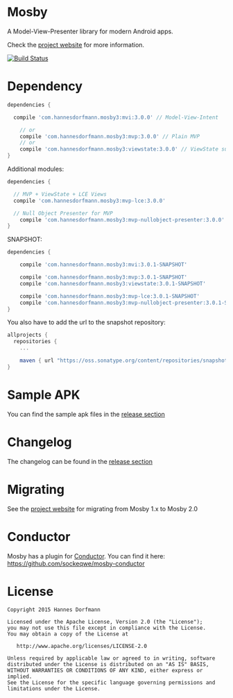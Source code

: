 # Mosby
A Model-View-Presenter library for modern Android apps.

Check the [project website](http://hannesdorfmann.com/mosby/) for more information.

[![Build Status](https://travis-ci.org/sockeqwe/mosby.svg?branch=master)](https://travis-ci.org/sockeqwe/mosby)

# Dependency

```groovy
dependencies {

  compile 'com.hannesdorfmann.mosby3:mvi:3.0.0' // Model-View-Intent

	// or
	compile 'com.hannesdorfmann.mosby3:mvp:3.0.0' // Plain MVP
	// or
	compile 'com.hannesdorfmann.mosby3:viewstate:3.0.0' // ViewState support
}
```
Additional modules:

```groovy
dependencies {

  // MVP + ViewState + LCE Views
  compile 'com.hannesdorfmann.mosby3:mvp-lce:3.0.0'

  // Null Object Presenter for MVP
	compile 'com.hannesdorfmann.mosby3:mvp-nullobject-presenter:3.0.0'
}
```

SNAPSHOT:
```groovy
dependencies {

	compile 'com.hannesdorfmann.mosby3:mvi:3.0.1-SNAPSHOT'

	compile 'com.hannesdorfmann.mosby3:mvp:3.0.1-SNAPSHOT'
	compile 'com.hannesdorfmann.mosby3:viewstate:3.0.1-SNAPSHOT'

	compile 'com.hannesdorfmann.mosby3:mvp-lce:3.0.1-SNAPSHOT'
	compile 'com.hannesdorfmann.mosby3:mvp-nullobject-presenter:3.0.1-SNAPSHOT'
}
```


You also have to add the url to the snapshot repository:

```gradle
allprojects {
  repositories {
    ...

    maven { url "https://oss.sonatype.org/content/repositories/snapshots/" }
}
```


# Sample APK
You can find the sample apk files in the [release section](https://github.com/sockeqwe/mosby/releases)

# Changelog
The changelog can be found in the [release section](https://github.com/sockeqwe/mosby/releases)

# Migrating
See the [project website](http://hannesdorfmann.com/mosby/) for migrating from Mosby 1.x to Mosby 2.0

# Conductor
Mosby has a plugin for [Conductor](https://github.com/bluelinelabs/Conductor). You can find it here: https://github.com/sockeqwe/mosby-conductor

# License
```
Copyright 2015 Hannes Dorfmann

Licensed under the Apache License, Version 2.0 (the "License");
you may not use this file except in compliance with the License.
You may obtain a copy of the License at

   http://www.apache.org/licenses/LICENSE-2.0

Unless required by applicable law or agreed to in writing, software
distributed under the License is distributed on an "AS IS" BASIS,
WITHOUT WARRANTIES OR CONDITIONS OF ANY KIND, either express or implied.
See the License for the specific language governing permissions and
limitations under the License.
```
